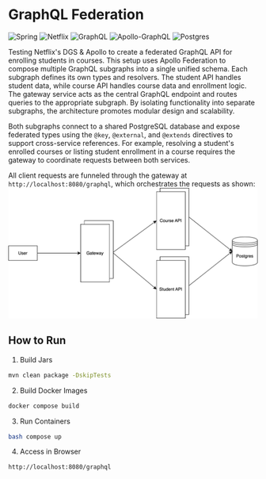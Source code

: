 # GraphQL Federation
![Spring](https://img.shields.io/badge/spring-%236DB33F.svg?style=for-the-badge&logo=spring&logoColor=white)
![Netflix](https://img.shields.io/badge/Netflix-E50914?style=for-the-badge&logo=netflix&logoColor=white)
![GraphQL](https://img.shields.io/badge/-GraphQL-E10098?style=for-the-badge&logo=graphql&logoColor=white)
![Apollo-GraphQL](https://img.shields.io/badge/-ApolloGraphQL-311C87?style=for-the-badge&logo=apollo-graphql)
![Postgres](https://img.shields.io/badge/postgres-%23316192.svg?style=for-the-badge&logo=postgresql&logoColor=white)

Testing Netflix's DGS & Apollo to create a federated GraphQL API for enrolling students in courses. This setup uses Apollo Federation to compose multiple GraphQL subgraphs into a single unified schema. Each subgraph defines its own types and resolvers. The student API handles student data, while course API handles course data and enrollment logic. The gateway service acts as the central GraphQL endpoint and routes queries to the appropriate subgraph. By isolating functionality into separate subgraphs, the architecture promotes modular design and scalability.

Both subgraphs connect to a shared PostgreSQL database and expose federated types using the `@key`, `@external`, and `@extends` directives to support cross-service references. For example, resolving a student's enrolled courses or listing student enrollment in a course requires the gateway to coordinate requests between both services.

All client requests are funneled through the gateway at `http://localhost:8080/graphql`, which orchestrates the requests as shown:
![School API Components](federation-architecture.svg)

## How to Run
1. Build Jars
```bash
mvn clean package -DskipTests
```

2. Build Docker Images
```bash
docker compose build
```

3. Run Containers
```bash
bash compose up
```

4. Access in Browser
```text
http://localhost:8080/graphql
```
